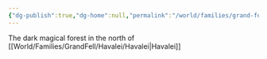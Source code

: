 ```yaml
---
{"dg-publish":true,"dg-home":null,"permalink":"/world/families/grand-fell/havalei/the-misting-forest/","dgPassFrontmatter":true}
---
```


 
The dark magical forest in the north of [[World/Families/GrandFell/Havalei/Havalei\|Havalei]]